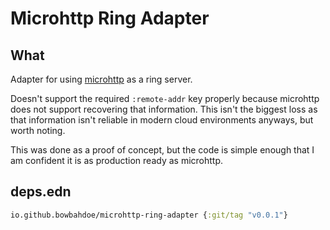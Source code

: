 # Microhttp Ring Adapter

## What 
Adapter for using [microhttp](https://github.com/ebarlas/microhttp)
as a ring server.

Doesn't support the required `:remote-addr` key properly because microhttp
does not support recovering that information. This isn't the biggest loss as
that information isn't reliable in modern cloud environments anyways, but
worth noting.

This was done as a proof of concept, but the code is simple enough that
I am confident it is as production ready as microhttp.

## deps.edn

```clojure
io.github.bowbahdoe/microhttp-ring-adapter {:git/tag "v0.0.1"}
```